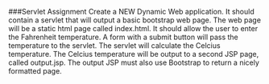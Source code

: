 <!--djw: done but make sure we have discussed submitting html forms, getting Parameters in the servlet first -->
###Servlet Assignment
Create a NEW Dynamic Web application. It should contain a servlet that will output a basic bootstrap web page. The web page will be a static html page called index.html. It should allow the user to enter the Fahrenheit  temperature. A form with a submit button will pass the temperature to the servlet. The servlet will calculate the Celcius temperature. The Celcius temperature will be output to a second JSP page, called output.jsp. The output JSP must also use Bootstrap to return a nicely formatted page.